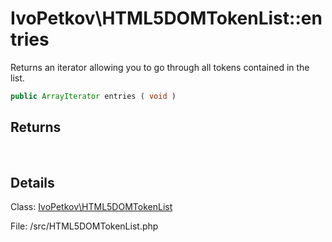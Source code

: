 # IvoPetkov\HTML5DOMTokenList::entries

Returns an iterator allowing you to go through all tokens contained in the list.

```php
public ArrayIterator entries ( void )
```

## Returns

&nbsp;&nbsp;&nbsp;&nbsp;&nbsp;&nbsp;

## Details

Class: [IvoPetkov\HTML5DOMTokenList](ivopetkov.html5domtokenlist.class.md)

File: /src/HTML5DOMTokenList.php

